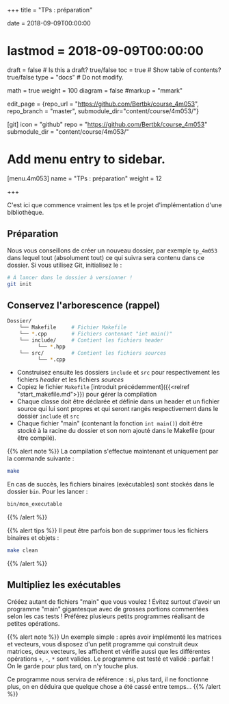 +++
title = "TPs : préparation"

date = 2018-09-09T00:00:00
# lastmod = 2018-09-09T00:00:00

draft = false  # Is this a draft? true/false
toc = true  # Show table of contents? true/false
type = "docs"  # Do not modify.

math = true
weight = 100
diagram = false
#markup = "mmark"

edit_page = {repo_url = "https://github.com/Bertbk/course_4m053", repo_branch = "master", submodule_dir="content/course/4m053/"}

[git]
  icon = "github"
  repo = "https://github.com/Bertbk/course_4m053"
  submodule_dir = "content/course/4m053/"

# Add menu entry to sidebar.
[menu.4m053]
  name = "TPs : préparation"
  weight = 12


+++

C'est ici que commence vraiment les tps et le projet d'implémentation d'une bibliothèque. 

## Préparation

Nous vous conseillons de créer un nouveau dossier, par exemple `tp_4m053` dans lequel tout (absolument tout) ce qui suivra sera contenu dans ce dossier. Si vous utilisez Git, initialisez le :
```bash
# À lancer dans le dossier à versionner !
git init
```


## Conservez l'arborescence (rappel)


```bash
Dossier/
    └── Makefile     # Fichier Makefile
    └── *.cpp        # Fichiers contenant "int main()"
    └── include/     # Contient les fichiers header
          └── *.hpp
    └── src/         # Contient les fichiers sources
          └── *.cpp
```

- Construisez ensuite les dossiers `include` et `src` pour respectivement les fichiers *header* et les fichiers *sources* 
- Copiez le fichier `Makefile` [introduit précédemment]({{<relref "start_makefile.md">}}) pour gérer la compilation
- Chaque classe doit être déclarée et définie dans un header et un fichier source qui lui sont propres et qui seront rangés respectivement dans le dossier `include` et `src`
- Chaque fichier "main" (contenant la fonction `int main()`) doit être stocké à la racine du dossier et son nom ajouté dans le Makefile (pour être compilé).

{{% alert note %}}
La compilation s'effectue maintenant et uniquement par la commande suivante :
```bash
make
```
En cas de succès, les fichiers binaires (exécutables) sont stockés dans le dossier `bin`. Pour les lancer :
```bash
bin/mon_executable
```
{{% /alert %}}

{{% alert tips %}}
Il peut être parfois bon de supprimer tous les fichiers binaires et objets :
```bash
make clean
```
{{% /alert %}}

## Multipliez les exécutables


Crééez autant de fichiers "main" que vous voulez ! Évitez surtout d'avoir un programme "main" gigantesque avec de grosses portions commentées selon les cas tests ! Préférez plusieurs petits programmes réalisant de petites opérations.

{{% alert note %}}
Un exemple simple : après avoir implémenté les matrices et vecteurs, vous disposez d'un petit programme qui construit deux matrices, deux vecteurs, les affichent et vérifie aussi que les différentes opérations `+`, `-`, `*` sont valides. Le programme est testé et validé : parfait ! On le garde pour plus tard, on n'y touche plus. 

Ce programme nous servira de référence : si, plus tard, il ne fonctionne plus, on en déduira que quelque chose a été cassé entre temps...
{{% /alert %}}
